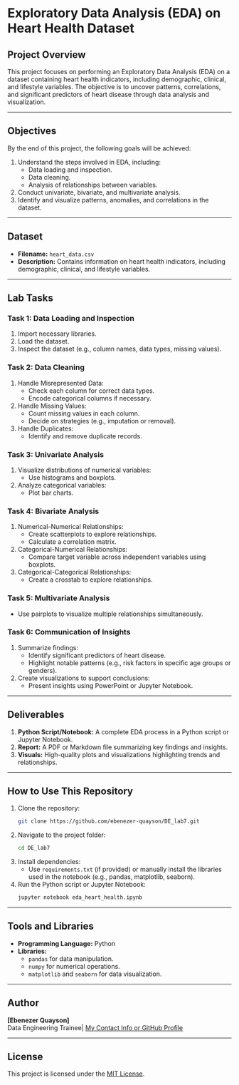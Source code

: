 # Exploratory Data Analysis (EDA) on Heart Health Dataset

## Project Overview
This project focuses on performing an Exploratory Data Analysis (EDA) on a dataset containing heart health indicators, including demographic, clinical, and lifestyle variables. The objective is to uncover patterns, correlations, and significant predictors of heart disease through data analysis and visualization.

---

## Objectives
By the end of this project, the following goals will be achieved:
1. Understand the steps involved in EDA, including:
   - Data loading and inspection.
   - Data cleaning.
   - Analysis of relationships between variables.
2. Conduct univariate, bivariate, and multivariate analysis.
3. Identify and visualize patterns, anomalies, and correlations in the dataset.

---

## Dataset
- **Filename:** `heart_data.csv`
- **Description:**
  Contains information on heart health indicators, including demographic, clinical, and lifestyle variables.

---

## Lab Tasks

### **Task 1: Data Loading and Inspection**
1. Import necessary libraries.
2. Load the dataset.
3. Inspect the dataset (e.g., column names, data types, missing values).

### **Task 2: Data Cleaning**
1. Handle Misrepresented Data:
   - Check each column for correct data types.
   - Encode categorical columns if necessary.
2. Handle Missing Values:
   - Count missing values in each column.
   - Decide on strategies (e.g., imputation or removal).
3. Handle Duplicates:
   - Identify and remove duplicate records.

### **Task 3: Univariate Analysis**
1. Visualize distributions of numerical variables:
   - Use histograms and boxplots.
2. Analyze categorical variables:
   - Plot bar charts.

### **Task 4: Bivariate Analysis**
1. Numerical-Numerical Relationships:
   - Create scatterplots to explore relationships.
   - Calculate a correlation matrix.
2. Categorical-Numerical Relationships:
   - Compare target variable across independent variables using boxplots.
3. Categorical-Categorical Relationships:
   - Create a crosstab to explore relationships.

### **Task 5: Multivariate Analysis**
- Use pairplots to visualize multiple relationships simultaneously.

### **Task 6: Communication of Insights**
1. Summarize findings:
   - Identify significant predictors of heart disease.
   - Highlight notable patterns (e.g., risk factors in specific age groups or genders).
2. Create visualizations to support conclusions:
   - Present insights using PowerPoint or Jupyter Notebook.

---

## Deliverables
1. **Python Script/Notebook:** A complete EDA process in a Python script or Jupyter Notebook.
2. **Report:** A PDF or Markdown file summarizing key findings and insights.
3. **Visuals:** High-quality plots and visualizations highlighting trends and relationships.

---

## How to Use This Repository
1. Clone the repository:
   ```bash
   git clone https://github.com/ebenezer-quayson/DE_lab7.git
   ```
2. Navigate to the project folder:
   ```bash
   cd DE_lab7
   ```
3. Install dependencies:
   - Use `requirements.txt` (if provided) or manually install the libraries used in the notebook (e.g., pandas, matplotlib, seaborn).
4. Run the Python script or Jupyter Notebook:
   ```bash
   jupyter notebook eda_heart_health.ipynb
   ```

---

## Tools and Libraries
- **Programming Language:** Python
- **Libraries:**
  - `pandas` for data manipulation.
  - `numpy` for numerical operations.
  - `matplotlib` and `seaborn` for data visualization.

---

## Author
**[Ebenezer Quayson]**  
Data Engineering Trainee| [My Contact Info or GitHub Profile](https://github.com/ebenezer-quayson)

---

## License
This project is licensed under the [MIT License](LICENSE).
